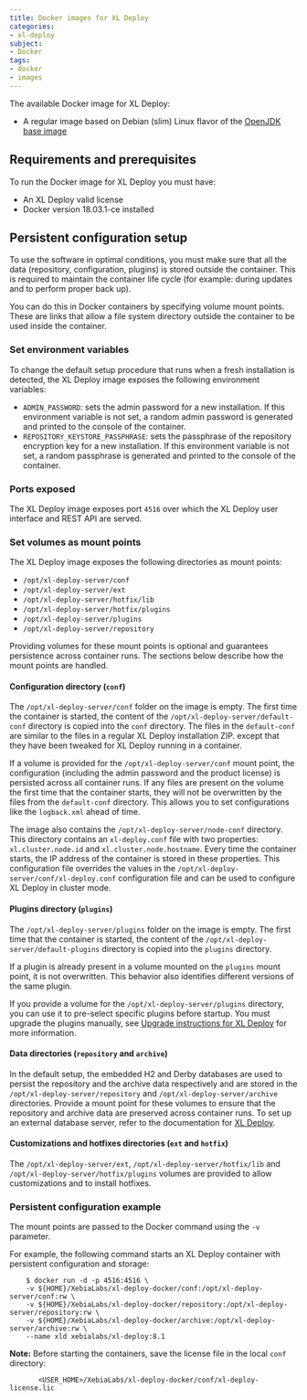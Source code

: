 ```yaml
---
title: Docker images for XL Deploy
categories:
- xl-deploy
subject:
- Docker
tags:
- docker
- images
---
```


The available Docker image for XL Deploy:

* A regular image based on Debian (slim) Linux flavor of the [OpenJDK base image](https://hub.docker.com/_/openjdk/)

## Requirements and prerequisites

To run the Docker image for XL Deploy you must have:
* An XL Deploy valid license
* Docker version 18.03.1-ce installed

## Persistent configuration setup

To use the software in optimal conditions, you must make sure that all the data (repository, configuration, plugins) is stored outside the container. This is required to maintain the container life cycle (for example: during updates and to perform proper back up).

You can do this in Docker containers by specifying volume mount points. These are links that allow a file system directory outside the container to be used inside the container.

### Set environment variables

To change the default setup procedure that runs when a fresh installation is detected, the XL Deploy image exposes the following environment variables:

* `ADMIN_PASSWORD`: sets the admin password for a new installation. If this environment variable is not set, a random admin password is generated and printed to the console of the container.
* `REPOSITORY_KEYSTORE_PASSPHRASE`: sets the passphrase of the repository encryption key for a new installation. If this environment variable is not set, a random passphrase is generated and printed to the console of the container.

### Ports exposed

The XL Deploy image exposes port `4516` over which the XL Deploy user interface and REST API are served.

### Set volumes as mount points

The XL Deploy image exposes the following directories as mount points:

* `/opt/xl-deploy-server/conf`
* `/opt/xl-deploy-server/ext`
* `/opt/xl-deploy-server/hotfix/lib`
* `/opt/xl-deploy-server/hotfix/plugins`
* `/opt/xl-deploy-server/plugins`
* `/opt/xl-deploy-server/repository`

Providing volumes for these mount points is optional and guarantees persistence across container runs. The sections below describe how the mount points are handled.

#### Configuration directory (`conf`)

The `/opt/xl-deploy-server/conf` folder on the image is empty. The first time the container is started, the content of the `/opt/xl-deploy-server/default-conf` directory is copied into the `conf` directory. The files in the `default-conf` are similar to the files in a regular XL Deploy installation ZIP. except that they have been tweaked for XL Deploy running in a container.

If a volume is provided for the `/opt/xl-deploy-server/conf` mount point, the configuration (including the admin password and the product license) is persisted across all container runs. If any files are present on the volume the first time that the container starts, they will not be overwritten by the files from the `default-conf` directory. This allows you to set configurations like the `logback.xml` ahead of time.

The image also contains the `/opt/xl-deploy-server/node-conf` directory. This directory contains an `xl-deploy.conf` file with two properties: `xl.cluster.node.id` and `xl.cluster.node.hostname`. Every time the container starts, the IP address of the container is stored in these properties. This configuration file overrides the values in the `/opt/xl-deploy-server/conf/xl-deploy.conf` configuration file and can be used to configure XL Deploy in cluster mode.

#### Plugins directory (`plugins`)

The `/opt/xl-deploy-server/plugins` folder on the image is empty. The first time that the container is started, the content of the `/opt/xl-deploy-server/default-plugins` directory is copied into the `plugins` directory.

If a plugin is already present in a volume mounted on the `plugins` mount point, it is not overwritten. This behavior also identifies different versions of the same plugin.

If you provide a volume for the `/opt/xl-deploy-server/plugins` directory, you can use it to pre-select specific plugins before startup. You must upgrade the plugins manually, see [Upgrade instructions for XL Deploy](https://docs.xebialabs.com/xl-deploy/how-to/upgrade-xl-deploy.html) for more information.

#### Data directories (`repository` and `archive`)

In the default setup, the embedded H2 and Derby databases are used to persist the repository and the archive data respectively and are stored in the `/opt/xl-deploy-server/repository` and `/opt/xl-deploy-server/archive` directories. Provide a mount point for these volumes to ensure that the repository and archive data are preserved across container runs. To set up an external database server, refer to the documentation for [XL Deploy](/xl-deploy/how-to/configure-the-xl-deploy-sql-repository.html).

#### Customizations and hotfixes directories (`ext` and `hotfix`)

The `/opt/xl-deploy-server/ext`, `/opt/xl-deploy-server/hotfix/lib` and `/opt/xl-deploy-server/hotfix/plugins` volumes are provided to allow customizations and to install hotfixes.

### Persistent configuration example

The mount points are passed to the Docker command using the `-v` parameter.

For example, the following command starts an XL Deploy container with persistent configuration and storage:

        $ docker run -d -p 4516:4516 \
        -v ${HOME}/XebiaLabs/xl-deploy-docker/conf:/opt/xl-deploy-server/conf:rw \
        -v ${HOME}/XebiaLabs/xl-deploy-docker/repository:/opt/xl-deploy-server/repository:rw \
        -v ${HOME}/XebiaLabs/xl-deploy-docker/archive:/opt/xl-deploy-server/archive:rw \
        --name xld xebialabs/xl-deploy:8.1

**Note:** Before starting the containers, save the license file in the local `conf` directory:

           <USER_HOME>/XebiaLabs/xl-deploy-docker/conf/xl-deploy-license.lic   
